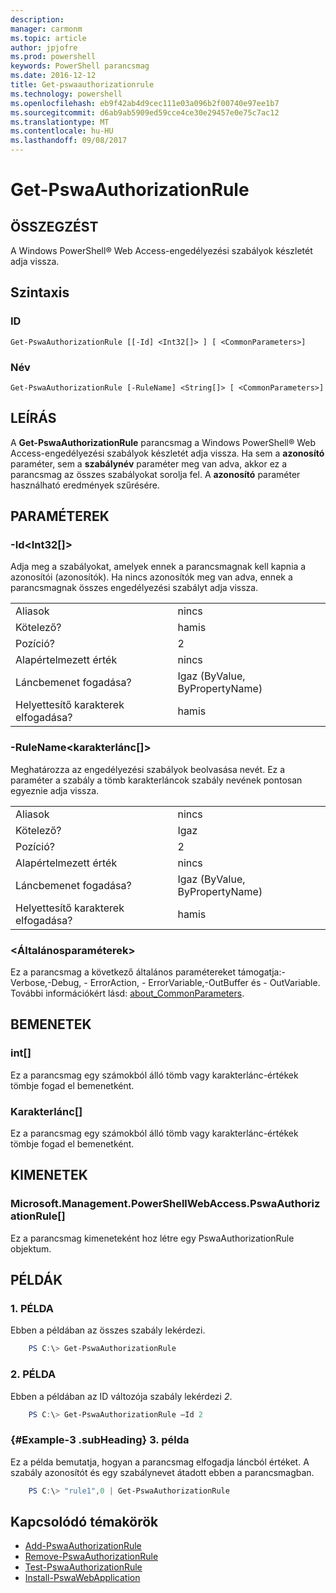 ```yaml
---
description: 
manager: carmonm
ms.topic: article
author: jpjofre
ms.prod: powershell
keywords: PowerShell parancsmag
ms.date: 2016-12-12
title: Get-pswaauthorizationrule
ms.technology: powershell
ms.openlocfilehash: eb9f42ab4d9cec111e03a096b2f00740e97ee1b7
ms.sourcegitcommit: d6ab9ab5909ed59cce4ce30e29457e0e75c7ac12
ms.translationtype: MT
ms.contentlocale: hu-HU
ms.lasthandoff: 09/08/2017
---
```

# <a name="get-pswaauthorizationrule"></a>Get-PswaAuthorizationRule

## <a name="synopsis"></a>ÖSSZEGZÉST

A Windows PowerShell® Web Access-engedélyezési szabályok készletét adja vissza.

## <a name="syntax"></a>Szintaxis

### <a name="id"></a>ID
```
Get-PswaAuthorizationRule [[-Id] <Int32[]> ] [ <CommonParameters>]
```

### <a name="name"></a>Név
```
Get-PswaAuthorizationRule [-RuleName] <String[]> [ <CommonParameters>]
```

## <a name="description"></a>LEÍRÁS

A **Get-PswaAuthorizationRule** parancsmag a Windows PowerShell® Web Access-engedélyezési szabályok készletét adja vissza.
Ha sem a **azonosító** paraméter, sem a **szabálynév** paraméter meg van adva, akkor ez a parancsmag az összes szabályokat sorolja fel. A **azonosító** paraméter használható eredmények szűrésére.

## <a name="parameters"></a>PARAMÉTEREK

### <a name="-idltint32gt"></a>-Id&lt;Int32\[\]&gt;

Adja meg a szabályokat, amelyek ennek a parancsmagnak kell kapnia a azonosítói (azonosítók). Ha nincs azonosítók meg van adva, ennek a parancsmagnak összes engedélyezési szabályt adja vissza.

|||  
|-|-|
| Aliasok                              | nincs                                 |
| Kötelező?                            | hamis                                |
| Pozíció?                            | 2                                    |
| Alapértelmezett érték                        | nincs                                 |
| Láncbemenet fogadása?               | Igaz (ByValue, ByPropertyName)       |
| Helyettesítő karakterek elfogadása?          | hamis                                |

### <a name="-rulenameltstringgt"></a>-RuleName&lt;karakterlánc\[\]&gt;

Meghatározza az engedélyezési szabályok beolvasása nevét. Ez a paraméter a szabály a tömb karakterláncok szabály nevének pontosan egyeznie adja vissza.

|||  
|-|-|
| Aliasok                              | nincs                                 |
| Kötelező?                            | Igaz                                 |
| Pozíció?                            | 2                                    |
| Alapértelmezett érték                        | nincs                                 |
| Láncbemenet fogadása?               | Igaz (ByValue, ByPropertyName)       |
| Helyettesítő karakterek elfogadása?          | hamis                                |

### <a name="ltcommonparametersgt"></a>&lt;Általánosparaméterek&gt;

Ez a parancsmag a következő általános paramétereket támogatja:-Verbose,-Debug, - ErrorAction, - ErrorVariable,-OutBuffer és - OutVariable.
További információkért lásd: [about_CommonParameters](http://go.microsoft.com/fwlink/p/?LinkID=113216).

## <a name="inputs"></a>BEMENETEK

### <a name="int"></a>int\[\]

Ez a parancsmag egy számokból álló tömb vagy karakterlánc-értékek tömbje fogad el bemenetként.

### <a name="string"></a>Karakterlánc\[\]

Ez a parancsmag egy számokból álló tömb vagy karakterlánc-értékek tömbje fogad el bemenetként.

## <a name="outputs"></a>KIMENETEK

### <a name="microsoftmanagementpowershellwebaccesspswaauthorizationrule"></a>Microsoft.Management.PowerShellWebAccess.PswaAuthorizationRule\[\]

Ez a parancsmag kimeneteként hoz létre egy PswaAuthorizationRule objektum.


## <a name="examples"></a>PÉLDÁK

### <a name="example-1"></a>1. PÉLDA

Ebben a példában az összes szabály lekérdezi.

```PowerShell
    PS C:\> Get-PswaAuthorizationRule
```

### <a name="example-2"></a>2. PÉLDA

Ebben a példában az ID változója szabály lekérdezi *2*.

```PowerShell
    PS C:\> Get-PswaAuthorizationRule –Id 2
```

### <a name="example-3-example-3-subheading"></a>{#Example-3 .subHeading} 3. példa

Ez a példa bemutatja, hogyan a parancsmag elfogadja láncból értéket.
A szabály azonosítót és egy szabálynevet átadott ebben a parancsmagban.

```PowerShell
    PS C:\> "rule1",0 | Get-PswaAuthorizationRule
```

## <a name="related-topics"></a>Kapcsolódó témakörök

- [Add-PswaAuthorizationRule](add-pswaauthorizationrule.md)
- [Remove-PswaAuthorizationRule](remove-pswaauthorizationrule.md)
- [Test-PswaAuthorizationRule](test-pswaauthorizationrule.md)
- [Install-PswaWebApplication](install-pswawebapplication.md)
